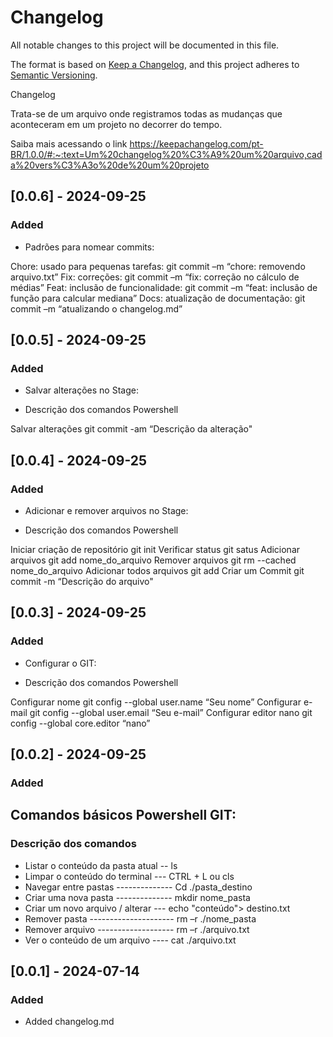 # Changelog

All notable changes to this project will be documented in this file.

The format is based on [Keep a Changelog](https://keepachangelog.com/en/1.1.0/),
and this project adheres to [Semantic Versioning](https://semver.org/spec/v2.0.0.html).

Changelog 

Trata-se de um arquivo onde registramos todas as mudanças que aconteceram em um projeto no decorrer do tempo. 

Saiba mais acessando o link 
https://keepachangelog.com/pt-BR/1.0.0/#:~:text=Um%20changelog%20%C3%A9%20um%20arquivo,cada%20vers%C3%A3o%20de%20um%20projeto

## [0.0.6] - 2024-09-25

### Added

- Padrões para nomear commits:

Chore: usado para pequenas tarefas:      git commit  –m “chore: removendo arquivo.txt” 
Fix: correções:                          git commit  –m “fix: correção no cálculo de médias” 
Feat: inclusão de funcionalidade:        git commit  –m “feat: inclusão de função para calcular mediana” 
Docs: atualização de documentação:       git commit  –m “atualizando o changelog.md”


## [0.0.5] - 2024-09-25

### Added
- Salvar alterações no Stage:

- Descrição dos comandos                 Powershell

Salvar alterações                        git commit -am “Descrição da alteração"


## [0.0.4] - 2024-09-25

### Added
- Adicionar e remover arquivos no Stage:

- Descrição dos comandos                 Powershell

Iniciar criação de repositório           git init
Verificar status                         git satus
Adicionar arquivos                       git add nome_do_arquivo
Remover arquivos                         git rm --cached nome_do_arquivo
Adicionar todos arquivos                 git add
Criar um Commit                          git commit -m “Descrição do arquivo"


## [0.0.3] - 2024-09-25

### Added
- Configurar o GIT:

- Descrição dos comandos                 Powershell

Configurar nome                          git config  --global user.name “Seu nome”
Configurar e-mail                        git config  --global user.email “Seu e-mail”
Configurar editor nano                   git config  --global core.editor “nano”


## [0.0.2] - 2024-09-25

### Added

## Comandos básicos Powershell GIT:

### Descrição dos comandos                 

- Listar o conteúdo da pasta atual -- ls
- Limpar o conteúdo do terminal --- CTRL + L ou cls
- Navegar entre pastas -------------- Cd ./pasta_destino
- Criar uma nova pasta -------------- mkdir nome_pasta
- Criar um novo arquivo / alterar --- echo "conteúdo"> destino.txt
- Remover pasta --------------------- rm –r ./nome_pasta
- Remover arquivo ------------------- rm –r ./arquivo.txt
- Ver o conteúdo de um arquivo ---- cat ./arquivo.txt


## [0.0.1] - 2024-07-14

### Added
- Added changelog.md